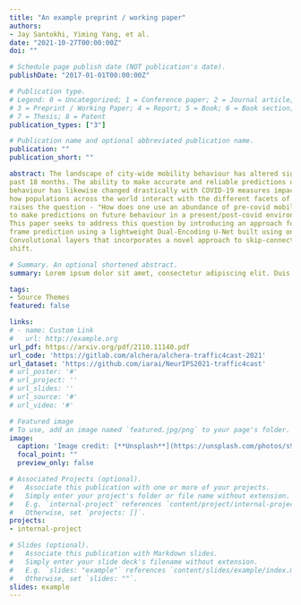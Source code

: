 ```yaml
---
title: "An example preprint / working paper"
authors:
- Jay Santokhi, Yiming Yang, et al.
date: "2021-10-27T00:00:00Z"
doi: ""

# Schedule page publish date (NOT publication's date).
publishDate: "2017-01-01T00:00:00Z"

# Publication type.
# Legend: 0 = Uncategorized; 1 = Conference paper; 2 = Journal article;
# 3 = Preprint / Working Paper; 4 = Report; 5 = Book; 6 = Book section;
# 7 = Thesis; 8 = Patent
publication_types: ["3"]

# Publication name and optional abbreviated publication name.
publication: ""
publication_short: ""

abstract: The landscape of city-wide mobility behaviour has altered significantly over the
past 18 months. The ability to make accurate and reliable predictions on such
behaviour has likewise changed drastically with COVID-19 measures impacting
how populations across the world interact with the different facets of mobility. This
raises the question - "How does one use an abundance of pre-covid mobility data
to make predictions on future behaviour in a present/post-covid environment?"
This paper seeks to address this question by introducing an approach for traffic
frame prediction using a lightweight Dual-Encoding U-Net built using only 12
Convolutional layers that incorporates a novel approach to skip-connections between Convolutional LSTM layers. This approach combined with an intuitive handling of training data can model both a temporal and spatio-temporal domain
shift.

# Summary. An optional shortened abstract.
summary: Lorem ipsum dolor sit amet, consectetur adipiscing elit. Duis posuere tellus ac convallis placerat. Proin tincidunt magna sed ex sollicitudin condimentum.

tags:
- Source Themes
featured: false

links:
# - name: Custom Link
#   url: http://example.org
url_pdf: https://arxiv.org/pdf/2110.11140.pdf
url_code: 'https://gitlab.com/alchera/alchera-traffic4cast-2021'
url_dataset: 'https://github.com/iarai/NeurIPS2021-traffic4cast'
# url_poster: '#'
# url_project: ''
# url_slides: ''
# url_source: '#'
# url_video: '#'

# Featured image
# To use, add an image named `featured.jpg/png` to your page's folder. 
image:
  caption: 'Image credit: [**Unsplash**](https://unsplash.com/photos/s9CC2SKySJM)'
  focal_point: ""
  preview_only: false

# Associated Projects (optional).
#   Associate this publication with one or more of your projects.
#   Simply enter your project's folder or file name without extension.
#   E.g. `internal-project` references `content/project/internal-project/index.md`.
#   Otherwise, set `projects: []`.
projects:
- internal-project

# Slides (optional).
#   Associate this publication with Markdown slides.
#   Simply enter your slide deck's filename without extension.
#   E.g. `slides: "example"` references `content/slides/example/index.md`.
#   Otherwise, set `slides: ""`.
slides: example
---
```


<!-- {{% callout note %}}
Create your slides in Markdown - click the *Slides* button to check out the example.
{{% /callout %}}

Supplementary notes can be added here, including [code, math, and images](https://wowchemy.com/docs/writing-markdown-latex/). -->
